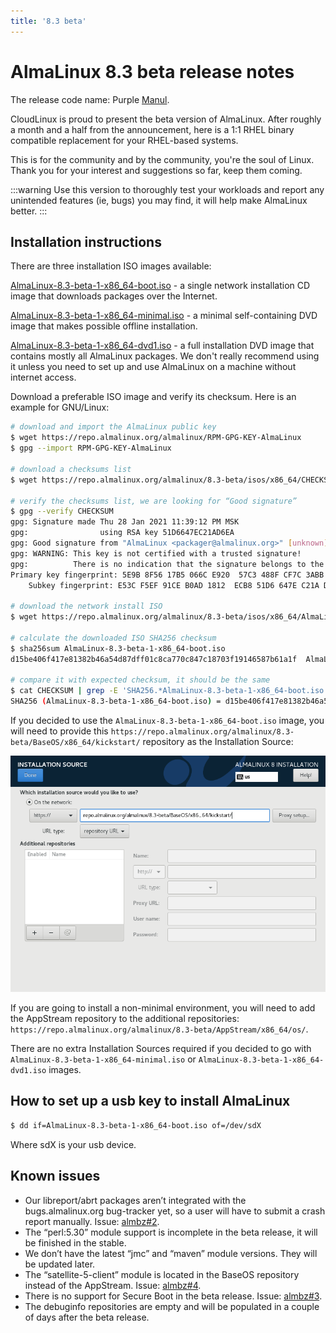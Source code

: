 ```yaml
---
title: '8.3 beta'
---
```

# AlmaLinux 8.3 beta release notes

The release code name: Purple [Manul](https://en.wikipedia.org/wiki/Pallas%27s_cat).

CloudLinux is proud to present the beta version of AlmaLinux. After roughly a month and a half from the announcement, here is a 1:1 RHEL binary compatible replacement for your RHEL-based systems. 

This is for the community and by the community, you're the soul of Linux. Thank you for your interest and suggestions so far, keep them coming.

:::warning
Use this version to thoroughly test your workloads and report any unintended features (ie, bugs) you may find, it will help make AlmaLinux better.
:::

## Installation instructions

There are three installation ISO images available:

[AlmaLinux-8.3-beta-1-x86_64-boot.iso](https://repo.almalinux.org/almalinux/8.3-beta/isos/x86_64/AlmaLinux-8.3-beta-1-x86_64-boot.iso) - a single network installation CD image that downloads packages over the Internet.

[AlmaLinux-8.3-beta-1-x86_64-minimal.iso](https://repo.almalinux.org/almalinux/8.3-beta/isos/x86_64/AlmaLinux-8.3-beta-1-x86_64-minimal.iso) - a minimal self-containing DVD image that makes possible offline installation.

[AlmaLinux-8.3-beta-1-x86_64-dvd1.iso](https://repo.almalinux.org/almalinux/8.3-beta/isos/x86_64/AlmaLinux-8.3-beta-1-x86_64-dvd1.iso) - a full installation DVD image that contains mostly all AlmaLinux packages. We don't really recommend using it unless you need to set up and use AlmaLinux on a machine without internet access.

Download a preferable ISO image and verify its checksum. Here is an example for GNU/Linux:

 ```bash
# download and import the AlmaLinux public key
$ wget https://repo.almalinux.org/almalinux/RPM-GPG-KEY-AlmaLinux
$ gpg --import RPM-GPG-KEY-AlmaLinux

# download a checksums list
$ wget https://repo.almalinux.org/almalinux/8.3-beta/isos/x86_64/CHECKSUM

# verify the checksums list, we are looking for “Good signature”
$ gpg --verify CHECKSUM 
gpg: Signature made Thu 28 Jan 2021 11:39:12 PM MSK
gpg:                using RSA key 51D6647EC21AD6EA
gpg: Good signature from "AlmaLinux <packager@almalinux.org>" [unknown]
gpg: WARNING: This key is not certified with a trusted signature!
gpg:          There is no indication that the signature belongs to the owner.
Primary key fingerprint: 5E9B 8F56 17B5 066C E920  57C3 488F CF7C 3ABB 34F8
     Subkey fingerprint: E53C F5EF 91CE B0AD 1812  ECB8 51D6 647E C21A D6EA

# download the network install ISO
$ wget https://repo.almalinux.org/almalinux/8.3-beta/isos/x86_64/AlmaLinux-8.3-beta-1-x86_64-boot.iso

# calculate the downloaded ISO SHA256 checksum
$ sha256sum AlmaLinux-8.3-beta-1-x86_64-boot.iso 
d15be406f417e81382b46a54d87dff01c8ca770c847c18703f19146587b61a1f  AlmaLinux-8.3-beta-1-x86_64-boot.iso

# compare it with expected checksum, it should be the same
$ cat CHECKSUM | grep -E 'SHA256.*AlmaLinux-8.3-beta-1-x86_64-boot.iso'
SHA256 (AlmaLinux-8.3-beta-1-x86_64-boot.iso) = d15be406f417e81382b46a54d87dff01c8ca770c847c18703f19146587b61a1f
 ```

If you decided to use the `AlmaLinux-8.3-beta-1-x86_64-boot.iso` image, you
will need to provide this `https://repo.almalinux.org/almalinux/8.3-beta/BaseOS/x86_64/kickstart/`
repository as the Installation Source:

![installation source](./almalinux-install-source.png)

If you are going to install a non-minimal environment, you will need to add
the AppStream repository to the additional repositories:
`https://repo.almalinux.org/almalinux/8.3-beta/AppStream/x86_64/os/`.

There are no extra Installation Sources required if you decided to go with
`AlmaLinux-8.3-beta-1-x86_64-minimal.iso` or
`AlmaLinux-8.3-beta-1-x86_64-dvd1.iso` images.


## How to set up a usb key to install AlmaLinux

```bash
$ dd if=AlmaLinux-8.3-beta-1-x86_64-boot.iso of=/dev/sdX
```

Where sdX is your usb device.


## Known issues

* Our libreport/abrt packages aren’t integrated with the bugs.almalinux.org
  bug-tracker yet, so a user will have to submit a crash report manually.
  Issue: [almbz#2](https://bugs.almalinux.org/view.php?id=2).
* The “perl:5.30” module support is incomplete in the beta release, it will
  be finished in the stable.
* We don’t have the latest “jmc” and “maven” module versions. They will be
  updated later.
* The “satellite-5-client” module is located in the BaseOS repository instead
  of the AppStream. Issue: [almbz#4](https://bugs.almalinux.org/view.php?id=4).
* There is no support for Secure Boot in the beta release. Issue:
  [almbz#3](https://bugs.almalinux.org/view.php?id=3).
* The debuginfo repositories are empty and will be populated in a couple of
  days after the beta release.
